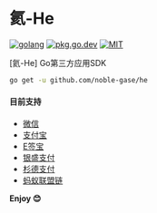 # 氦-He

[![golang](https://img.shields.io/badge/Language-Go-green.svg?style=flat)](https://golang.org)
[![pkg.go.dev](https://img.shields.io/badge/dev-reference-007d9c?logo=go&logoColor=white&style=flat)](https://pkg.go.dev/github.com/noble-gase/he)
[![MIT](http://img.shields.io/badge/license-MIT-brightgreen.svg)](http://opensource.org/licenses/MIT)

[氦-He] Go第三方应用SDK

```sh
go get -u github.com/noble-gase/he
```

#### 目前支持

- [微信](https://github.com/noble-gase/he/tree/main/wechat)
- [支付宝](https://github.com/noble-gase/he/tree/main/alipay)
- [E签宝](https://github.com/noble-gase/he/tree/main/esign)
- [银盛支付](https://github.com/noble-gase/he/tree/main/ysepay)
- [杉德支付](https://github.com/noble-gase/he/tree/main/sandpay)
- [蚂蚁联盟链](https://github.com/noble-gase/he/tree/main/antchain)

**Enjoy 😊**
